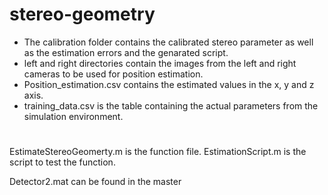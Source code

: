 # stereo-geometry

- The calibration folder contains the calibrated stereo parameter as well as the estimation errors and the genarated script.
- left and right directories contain the images from the left and right cameras to be used for position estimation.
- Position_estimation.csv contains the estimated values in the x, y and z axis.
- training_data.csv is the table containing the actual parameters from the simulation environment.

# 
EstimateStereoGeomerty.m is the function file.
EstimationScript.m is the script to test the function.

Detector2.mat can be found in the master

